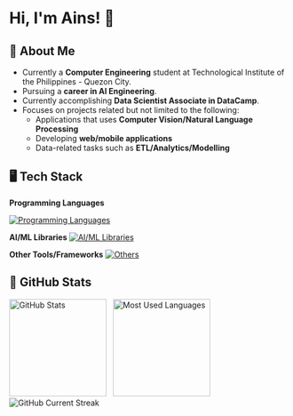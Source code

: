 # Hi, I'm Ains! 👋

## 👦 About Me

- Currently a **Computer Engineering** student at Technological Institute of the Philippines - Quezon City.
- Pursuing a **career in AI Engineering**. 
- Currently accomplishing **Data Scientist Associate in DataCamp**.
- Focuses on projects related but not limited to the following:
    - Applications that uses **Computer Vision/Natural Language Processing**
    - Developing **web/mobile applications**
    - Data-related tasks such as **ETL/Analytics/Modelling**

## 🖥 Tech Stack

**Programming Languages** 

[![Programming Languages](https://skillicons.dev/icons?i=python,javascript,c,cpp,dart)](https://skillicons.dev)

**AI/ML Libraries**
[![AI/ML Libraries](https://skillicons.dev/icons?i=tensorflow,pytorch,sklearn,opencv)](https://skillicons.dev)

**Other Tools/Frameworks**
[![Others](https://skillicons.dev/icons?i=anaconda,arduino,django,flask,flutter,git,html,css,latex,materialui,tailwind,qt,react,selenium&perline=7)](https://skillicons.dev)

## 🌟 GitHub Stats

<img height=175 alt="GitHub Stats" src="https://github-readme-stats.vercel.app/api?username=christianadr&show_icons=true&count_private=true&theme=calm" />&nbsp;&nbsp;
<img height=175 alt="Most Used Languages" src="https://github-readme-stats.vercel.app/api/top-langs/?username=christianadr&layout=compact&theme=calm" />&nbsp;&nbsp;
<img alt="GitHub Current Streak" src="https://github-readme-streak-stats.herokuapp.com/?user=christianadr&theme=calm&layout=compact&card_width=805" />&nbsp;&nbsp;
